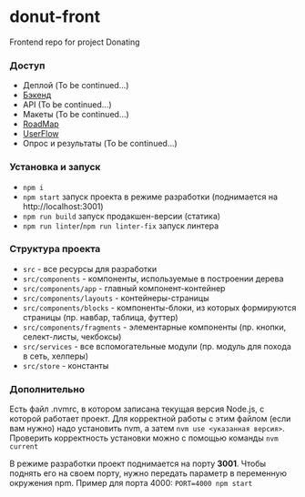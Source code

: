 # donut-front
Frontend repo for project Donating
### Доступ
- Деплой (To be continued...)
- [Бэкенд](https://github.com/BADgers-Team/donut-back) 
- API (To be continued...)
- Макеты (To be continued...)
- [RoadMap](https://miro.com/welcomeonboard/aOeOpUF6JGmCrk0bvfZtKc2rBcYXIAlqgJ4zSUyksQ3ahCqhdZwt72D6hY539utF)
- [UserFlow](https://app.flowmapp.com/projects/119316/userflow/75183/)
- Опрос и результаты (To be continued...)
### Установка и запуск  
- `npm i`
- `npm start` запуск проекта в режиме разработки (поднимается на http://localhost:3001)
- `npm run build` запуск продакшен-версии (статика)
- `npm run linter`/`npm run linter-fix` запуск линтера
### Структура проекта  
- `src` - все ресурсы для разработки
- `src/components` - компоненты, используемые в построении дерева
- `src/components/app` - главный компонент-контейнер
- `src/components/layouts` - контейнеры-страницы
- `src/components/blocks` - компоненты-блоки, из которых формируются страницы (пр. навбар, таблица, футтер)
- `src/components/fragments` - элементарные компоненты (пр. кнопки, селект-листы, чекбоксы)
- `src/services` - все вспомогательные модули (пр. модуль для похода в сеть, хелперы)
- `src/store` - константы
### Дополнительно
Есть файл .nvmrc, в котором записана текущая версия Node.js, с которой работает проект. Для корректной работы с этим файлом (если вам нужно) надо установить nvm, а затем `nvm use <указанная версия>`. Проверить корректность установки можно с помощью команды `nvm current`

В режиме разработки проект поднимается на порту **3001**. Чтобы поднять его на своем порту, нужно передать параметр в переменную окружения npm. Пример для порта 4000:
`PORT=4000 npm start`
